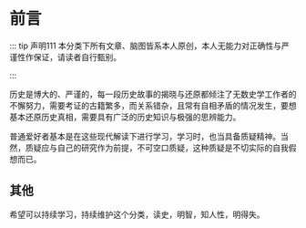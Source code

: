 # 前言

::: tip 声明111
本分类下所有文章、脑图皆系本人原创，本人无能力对正确性与严谨性作保证，请读者自行甄别。

:::

历史是博大的、严谨的，每一段历史故事的揭晓与还原都倾注了无数史学工作者的不懈努力，需要考证的古籍繁多，而关系错杂，且常有自相矛盾的情况发生，要想基本还原历史真相，需要具有广泛的历史知识与极强的思辨能力。

普通爱好者基本是在这些现代解读下进行学习，学习时，也当具备质疑精神。当然，质疑应与自己的研究作为前提，不可空口质疑，这种质疑是不切实际的自我假想而已。

## 其他

<history-StudyDays />

希望可以持续学习，持续维护这个分类，读史，明智，知人性，明得失。